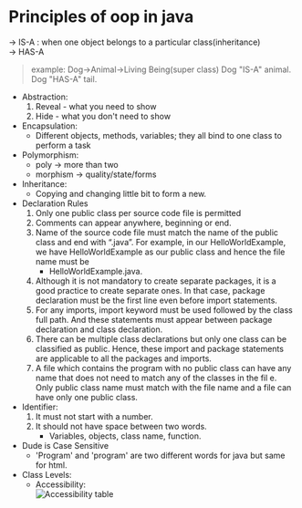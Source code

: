 # Principles of oop in java
-> IS-A : when one object belongs to a particular class(inheritance)  
-> HAS-A  
> example:
Dog->Animal->Living Being(super class)
Dog "IS-A" animal.
Dog "HAS-A" tail.

+ Abstraction:  
    1. Reveal - what you need to show  
    2. Hide - what you don't need to show  
+ Encapsulation:
    * Different objects, methods, variables; they all bind to one class to perform a task  
+ Polymorphism:
    * poly -> more than two
    + morphism -> quality/state/forms  
+ Inheritance:  
    - Copying and changing little bit to form a new.
+ Declaration Rules
    1. Only one public class per source code file is permitted
    2. Comments can appear anywhere, beginning or end. 
    3. Name of the source code file must match the name of the public class and end with “.java”. For example, in our HelloWorldExample, we have HelloWorldExample as our public class and hence the file name must be  
        + HelloWorldExample.java.
    4. Although it is not mandatory to create separate packages, it is a good practice to create separate ones. In that case, package declaration must be the first line even before import statements.
    5. For any imports, import keyword must be used followed by the class full path. And these statements must appear between package declaration and class declaration.
    6. There can be multiple class declarations but only one class can be classified as public. Hence, these import and package statements are applicable to all the packages and imports.
    7. A file which contains the program with no public class can have any name that does not need to match any of the classes in the fil e. Only public class name must match with the file name and a file can have only one public class.
+ Identifier:
    1. It must not start with a number.
    2. It should not have space between two words.
         - Variables, objects, class name, function.
+ Dude is Case Sensitive  
    - 'Program' and 'program' are two different words for java but same for html.
+ Class Levels:  
    - Accessibility:  
    ![Accessibility table](https://drive.google.com/file/d/1Rxr75pcqW6MXVIE18RR6wOZz-UeQpy3Z/view?usp=sharing)


